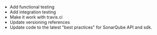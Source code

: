 * Add functional testing
* Add integration testing
* Make it work with travis.ci 
* Update versioning references
* Update code to the latest "best practices" for SonarQube API and sdk.
